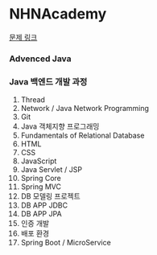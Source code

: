 # NHNAcademy

[문제 링크](https://nhn.chosun.ac.kr) 

### Advenced Java




### Java 백엔드 개발 과정
1. Thread
2. Network / Java Network Programming
3. Git
4. Java 객체지향 프로그래밍
5. Fundamentals of Relational Database
6. HTML
7. CSS
8. JavaScript
9. Java Servlet / JSP
10. Spring Core
11. Spring MVC
12. DB 모델링 프로젝트
13. DB APP JDBC
14. DB APP JPA
15. 인증 개발
16. 배포 환경
17. Spring Boot / MicroService
